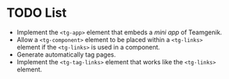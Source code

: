 # TODO List

* Implement the `<tg-app>` element that embeds a _mini app_ of Teamgenik.
* Allow a `<tg-component>` element to be placed within a `<tg-links>` element if the `<tg-links>`
is used in a component.
* Generate automatically tag pages.
* Implement the `<tg-tag-links>` element that works like the `<tg-links>` element.
